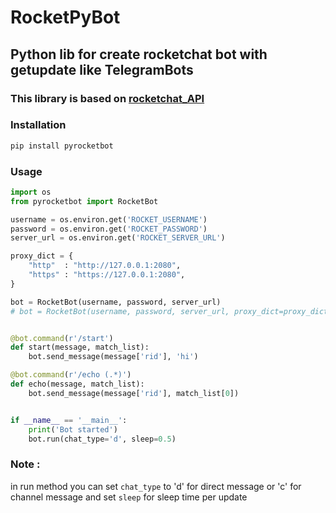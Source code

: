 # RocketPyBot

## Python lib for create rocketchat bot with getupdate like TelegramBots
### This library is based on [rocketchat_API](https://github.com/jadolg/rocketchat_API)

### Installation

```bash
pip install pyrocketbot
```

### Usage

```python
import os
from pyrocketbot import RocketBot

username = os.environ.get('ROCKET_USERNAME')
password = os.environ.get('ROCKET_PASSWORD')
server_url = os.environ.get('ROCKET_SERVER_URL')

proxy_dict = {
    "http"  : "http://127.0.0.1:2080",
    "https" : "https://127.0.0.1:2080",
}

bot = RocketBot(username, password, server_url)
# bot = RocketBot(username, password, server_url, proxy_dict=proxy_dict)


@bot.command(r'/start')
def start(message, match_list):
    bot.send_message(message['rid'], 'hi')

@bot.command(r'/echo (.*)')
def echo(message, match_list):
    bot.send_message(message['rid'], match_list[0])


if __name__ == '__main__':
    print('Bot started')
    bot.run(chat_type='d', sleep=0.5)
```

### Note : 
in run method you can set `chat_type` to 'd' for direct message or 'c' for channel message and set `sleep` for sleep time per update


